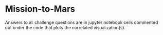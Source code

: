 # Mission-to-Mars
Answers to all challenge questions are in jupyter notebook cells commented out under the code that plots the correlated visualization(s).
